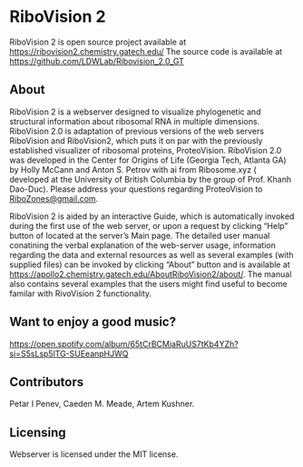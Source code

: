 # RiboVision 2

RiboVision 2 is open source project available at https://ribovision2.chemistry.gatech.edu/ The source code is available at https://github.com/LDWLab/Ribovision_2.0_GT

## About

RiboVision 2  is a webserver designed to visualize phylogenetic and structural information about ribosomal RNA  in multiple dimensions. RiboVision 2.0 is adaptation of previous versions of the web servers RiboVision and RiboVision2, which puts it on par with the previously established visualizer of ribosomal proteins, ProteoVision. RiboVision 2.0 was developed in the Center for Origins of Life (Georgia Tech, Atlanta GA) by Holly McCann and Anton S. Petrov with ai  from Ribosome.xyz (
developed at the University of British Columbia by the group of Prof. Khanh Dao-Duc). Please address your questions regarding ProteoVision to RiboZones@gmail.com.

RiboVision 2 is aided by an interactive Guide, which is automatically invoked during the first use of the web server, or upon a request by clicking “Help” button of located at the server’s Main page. The detailed user manual conatining the verbal explanation of the web-server usage, information regarding the data and external resources as well as several examples (with supplied files) can be invoked by clicking “About” button and is available at https://apollo2.chemistry.gatech.edu/AboutRiboVision2/about/. The manual also contains several examples that the users might find useful to become familar with RivoVision 2 functionality.

## Want to enjoy a good music?
https://open.spotify.com/album/65tCrBCMjaRuUS7tKb4YZh?si=S5sLsp5lTG-SUEeanpHJWQ

## Contributors
Petar I Penev, Caeden M. Meade, Artem Kushner.


## Licensing 
Webserver is licensed under the MIT license.
